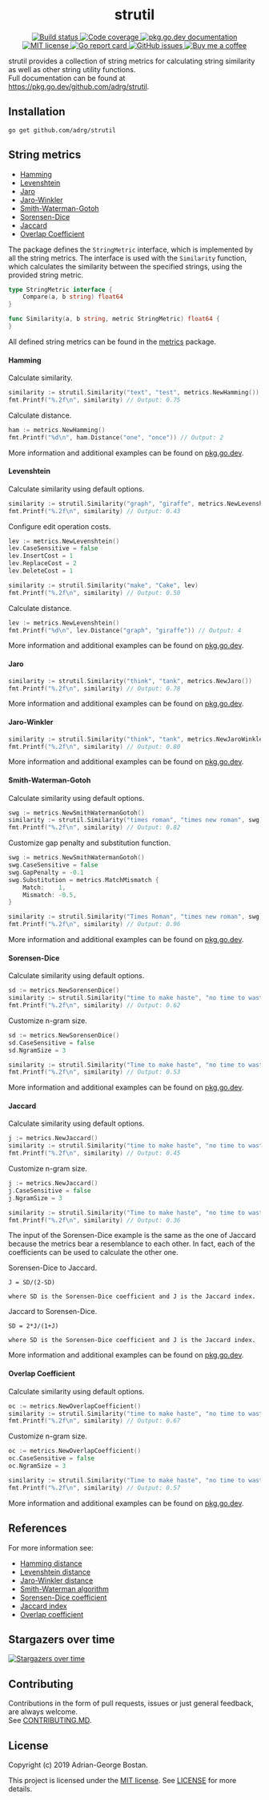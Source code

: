 <h1 align="center">strutil</h1>

<p align="center">
    <a href="https://github.com/adrg/strutil/actions?query=workflow%3ACI">
        <img alt="Build status" src="https://github.com/adrg/strutil/workflows/CI/badge.svg" />
    </a>
    <a href="https://codecov.io/gh/adrg/strutil">
        <img alt="Code coverage" src="https://codecov.io/gh/adrg/strutil/branch/master/graphs/badge.svg?branch=master" />
    </a>
    <a href="https://pkg.go.dev/github.com/adrg/strutil">
        <img alt="pkg.go.dev documentation" src="https://pkg.go.dev/badge/github.com/adrg/strutil" />
    </a>
    <a href="https://opensource.org/licenses/MIT" rel="nofollow">
        <img alt="MIT license" src="https://img.shields.io/github/license/adrg/strutil" />
    </a>
    <a href="https://goreportcard.com/report/github.com/adrg/strutil">
        <img alt="Go report card" src="https://goreportcard.com/badge/github.com/adrg/strutil" />
    </a>
    <a href="https://github.com/adrg/strutil/issues">
        <img alt="GitHub issues" src="https://img.shields.io/github/issues/adrg/strutil" />
    </a>
    <a href="https://ko-fi.com/T6T72WATK">
        <img alt="Buy me a coffee" src="https://img.shields.io/static/v1.svg?label=%20&message=Buy%20me%20a%20coffee&color=579fbf&logo=buy%20me%20a%20coffee&logoColor=white" />
    </a>
</p>

strutil provides a collection of string metrics for calculating string similarity as well as
other string utility functions.  
Full documentation can be found at https://pkg.go.dev/github.com/adrg/strutil.

## Installation

```
go get github.com/adrg/strutil
```

## String metrics

- [Hamming](#hamming)
- [Levenshtein](#levenshtein)
- [Jaro](#jaro)
- [Jaro-Winkler](#jaro-winkler)
- [Smith-Waterman-Gotoh](#smith-waterman-gotoh)
- [Sorensen-Dice](#sorensen-dice)
- [Jaccard](#jaccard)
- [Overlap Coefficient](#overlap-coefficient)

The package defines the `StringMetric` interface, which is implemented by all
the string metrics. The interface is used with the `Similarity` function, which
calculates the similarity between the specified strings, using the provided
string metric.

```go
type StringMetric interface {
    Compare(a, b string) float64
}

func Similarity(a, b string, metric StringMetric) float64 {
}
```

All defined string metrics can be found in the
[metrics](https://pkg.go.dev/github.com/adrg/strutil/metrics) package.

#### Hamming

Calculate similarity.
```go
similarity := strutil.Similarity("text", "test", metrics.NewHamming())
fmt.Printf("%.2f\n", similarity) // Output: 0.75
```

Calculate distance.
```go
ham := metrics.NewHamming()
fmt.Printf("%d\n", ham.Distance("one", "once")) // Output: 2
```

More information and additional examples can be found on
[pkg.go.dev](https://pkg.go.dev/github.com/adrg/strutil/metrics#Hamming).

#### Levenshtein

Calculate similarity using default options.
```go
similarity := strutil.Similarity("graph", "giraffe", metrics.NewLevenshtein())
fmt.Printf("%.2f\n", similarity) // Output: 0.43
```

Configure edit operation costs.
```go
lev := metrics.NewLevenshtein()
lev.CaseSensitive = false
lev.InsertCost = 1
lev.ReplaceCost = 2
lev.DeleteCost = 1

similarity := strutil.Similarity("make", "Cake", lev)
fmt.Printf("%.2f\n", similarity) // Output: 0.50
```

Calculate distance.
```go
lev := metrics.NewLevenshtein()
fmt.Printf("%d\n", lev.Distance("graph", "giraffe")) // Output: 4
```

More information and additional examples can be found on
[pkg.go.dev](https://pkg.go.dev/github.com/adrg/strutil/metrics#Levenshtein).

#### Jaro

```go
similarity := strutil.Similarity("think", "tank", metrics.NewJaro())
fmt.Printf("%.2f\n", similarity) // Output: 0.78
```

More information and additional examples can be found on
[pkg.go.dev](https://pkg.go.dev/github.com/adrg/strutil/metrics#Jaro).

#### Jaro-Winkler

```go
similarity := strutil.Similarity("think", "tank", metrics.NewJaroWinkler())
fmt.Printf("%.2f\n", similarity) // Output: 0.80
```

More information and additional examples can be found on
[pkg.go.dev](https://pkg.go.dev/github.com/adrg/strutil/metrics#JaroWinkler).

#### Smith-Waterman-Gotoh

Calculate similarity using default options.
```go
swg := metrics.NewSmithWatermanGotoh()
similarity := strutil.Similarity("times roman", "times new roman", swg)
fmt.Printf("%.2f\n", similarity) // Output: 0.82
```

Customize gap penalty and substitution function.
```go
swg := metrics.NewSmithWatermanGotoh()
swg.CaseSensitive = false
swg.GapPenalty = -0.1
swg.Substitution = metrics.MatchMismatch {
    Match:    1,
    Mismatch: -0.5,
}

similarity := strutil.Similarity("Times Roman", "times new roman", swg)
fmt.Printf("%.2f\n", similarity) // Output: 0.96
```

More information and additional examples can be found on
[pkg.go.dev](https://pkg.go.dev/github.com/adrg/strutil/metrics#SmithWatermanGotoh).

#### Sorensen-Dice

Calculate similarity using default options.
```go
sd := metrics.NewSorensenDice()
similarity := strutil.Similarity("time to make haste", "no time to waste", sd)
fmt.Printf("%.2f\n", similarity) // Output: 0.62
```

Customize n-gram size.
```go
sd := metrics.NewSorensenDice()
sd.CaseSensitive = false
sd.NgramSize = 3

similarity := strutil.Similarity("Time to make haste", "no time to waste", sd)
fmt.Printf("%.2f\n", similarity) // Output: 0.53
```

More information and additional examples can be found on
[pkg.go.dev](https://pkg.go.dev/github.com/adrg/strutil/metrics#SorensenDice).

#### Jaccard

Calculate similarity using default options.
```go
j := metrics.NewJaccard()
similarity := strutil.Similarity("time to make haste", "no time to waste", j)
fmt.Printf("%.2f\n", similarity) // Output: 0.45
```

Customize n-gram size.
```go
j := metrics.NewJaccard()
j.CaseSensitive = false
j.NgramSize = 3

similarity := strutil.Similarity("Time to make haste", "no time to waste", j)
fmt.Printf("%.2f\n", similarity) // Output: 0.36
```

The input of the Sorensen-Dice example is the same as the one of Jaccard
because the metrics bear a resemblance to each other. In fact, each of the
coefficients can be used to calculate the other one.

Sorensen-Dice to Jaccard.
```
J = SD/(2-SD)

where SD is the Sorensen-Dice coefficient and J is the Jaccard index.
```

Jaccard to Sorensen-Dice.
```
SD = 2*J/(1+J)

where SD is the Sorensen-Dice coefficient and J is the Jaccard index.
```

More information and additional examples can be found on
[pkg.go.dev](https://pkg.go.dev/github.com/adrg/strutil/metrics#Jaccard).

#### Overlap Coefficient

Calculate similarity using default options.
```go
oc := metrics.NewOverlapCoefficient()
similarity := strutil.Similarity("time to make haste", "no time to waste", oc)
fmt.Printf("%.2f\n", similarity) // Output: 0.67
```

Customize n-gram size.
```go
oc := metrics.NewOverlapCoefficient()
oc.CaseSensitive = false
oc.NgramSize = 3

similarity := strutil.Similarity("Time to make haste", "no time to waste", oc)
fmt.Printf("%.2f\n", similarity) // Output: 0.57
```

More information and additional examples can be found on
[pkg.go.dev](https://pkg.go.dev/github.com/adrg/strutil/metrics#OverlapCoefficient).

## References

For more information see:
- [Hamming distance](https://en.wikipedia.org/wiki/Hamming_distance)
- [Levenshtein distance](https://en.wikipedia.org/wiki/Levenshtein_distance)
- [Jaro-Winkler distance](https://en.wikipedia.org/wiki/Jaro-Winkler_distance)
- [Smith-Waterman algorithm](https://en.wikipedia.org/wiki/Smith-Waterman_algorithm)
- [Sorensen-Dice coefficient](https://en.wikipedia.org/wiki/Sorensen–Dice_coefficient)
- [Jaccard index](https://en.wikipedia.org/wiki/Jaccard_index)
- [Overlap coefficient](https://en.wikipedia.org/wiki/Overlap_coefficient)

## Stargazers over time

[![Stargazers over time](https://starchart.cc/adrg/strutil.svg)](https://starchart.cc/adrg/strutil)

## Contributing

Contributions in the form of pull requests, issues or just general feedback,
are always welcome.  
See [CONTRIBUTING.MD](CONTRIBUTING.md).

## License

Copyright (c) 2019 Adrian-George Bostan.

This project is licensed under the [MIT license](https://opensource.org/licenses/MIT).
See [LICENSE](LICENSE) for more details.
